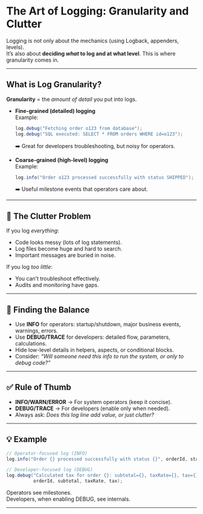 # The Art of Logging: Granularity and Clutter

Logging is not only about the mechanics (using Logback, appenders, levels).  
It’s also about **deciding *what* to log and at what level**. This is where granularity comes in.

---

## What is Log Granularity?
**Granularity** = the *amount of detail* you put into logs.

- **Fine-grained (detailed) logging**  
  Example:  
  ```java
  log.debug("Fetching order o123 from database");
  log.debug("SQL executed: SELECT * FROM orders WHERE id=o123");
  ```
  ➡️ Great for developers troubleshooting, but noisy for operators.

- **Coarse-grained (high-level) logging**  
  Example:  
  ```java
  log.info("Order o123 processed successfully with status SHIPPED");
  ```
  ➡️ Useful milestone events that operators care about.

---

## 🧹 The Clutter Problem
If you log *everything*:
- Code looks messy (lots of log statements).
- Log files become huge and hard to search.
- Important messages are buried in noise.

If you log *too little*:
- You can’t troubleshoot effectively.
- Audits and monitoring have gaps.

---

## 🎯 Finding the Balance
- Use **INFO** for operators: startup/shutdown, major business events, warnings, errors.
- Use **DEBUG/TRACE** for developers: detailed flow, parameters, calculations.
- Hide low-level details in helpers, aspects, or conditional blocks.
- Consider: *“Will someone need this info to run the system, or only to debug code?”*

---

## ✅ Rule of Thumb
- **INFO/WARN/ERROR** → For system operators (keep it concise).  
- **DEBUG/TRACE** → For developers (enable only when needed).  
- Always ask: *Does this log line add value, or just clutter?*

---

## 💡 Example
```java
// Operator-focused log (INFO)
log.info("Order {} processed successfully with status {}", orderId, status);

// Developer-focused log (DEBUG)
log.debug("Calculated tax for order {}: subtotal={}, taxRate={}, tax={}", 
          orderId, subtotal, taxRate, tax);
```

Operators see milestones.  
Developers, when enabling DEBUG, see internals.

---

